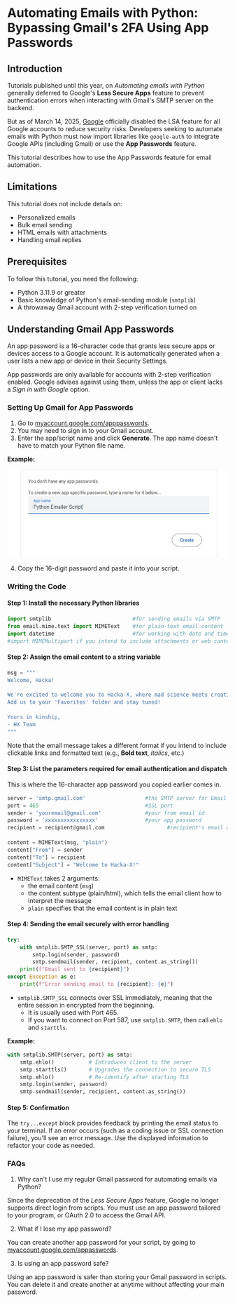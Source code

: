 # Automating Emails with Python: Bypassing Gmail's 2FA Using App Passwords 

## Introduction
Tutorials published until this year, on *Automating emails with Python* generally deferred to Google's **Less Secure Apps** feature to prevent authentication errors when interacting with Gmail's SMTP server on the backend.

But as of March 14, 2025, [Google](https://support.google.com/a/answer/14114704?hl=en) officially disabled the LSA feature for all Google accounts to reduce security risks. 
Developers seeking to automate emails with Python must now import libraries like `google-auth` to integrate Google APIs (including Gmail) or use the **App Passwords** feature. 

This tutorial describes how to use the App Passwords feature for email automation. 

## Limitations
This tutorial does not include details on:
* Personalized emails
* Bulk email sending
* HTML emails with attachments
* Handling email replies

## Prerequisites
To follow this tutorial, you need the following:
* Python 3.11.9 or greater
* Basic knowledge of Python's email-sending module (`smtplib`)
* A throwaway Gmail account with 2-step verification turned on

## Understanding Gmail App Passwords
An app password is a 16-character code that grants less secure apps or devices access to a Google account. It is automatically generated when a user lists a new app or device in their Security Settings. 

App passwords are only available for accounts with 2-step verification enabled. Google advises against using them, unless the app or client lacks a *Sign in with Google* option.

### Setting Up Gmail for App Passwords
1. Go to [myaccount.google.com/apppasswords](https://myaccount.google.com/apppasswords).
2. You may need to sign in to your Gmail account. 
3. Enter the app/script name and click **Generate**. The app name doesn't have to match your Python file name.

**Example:**

![*Py Emailer Script is the designated app name*](images/pyemailerScript.JPG)

4. Copy the 16-digit password and paste it into your script.


### Writing the Code
#### Step 1: Install the necessary Python libraries
```python
import smtplib                          #for sending emails via SMTP
from email.mime.text import MIMEText    #for plain-text email content
import datetime                         #for working with date and time
#import MIMEMultipart if you intend to include attachments or web content in the email
```

#### Step 2: Assign the email content to a string variable
```python
msg = """
Welcome, Hacka!

We're excited to welcome you to Hacka-X, where mad science meets creativity.
Add us to your 'Favorites' folder and stay tuned!

Yours in kinship,
- HX Team
"""

```
Note that the email message takes a different format if you intend to include clickable links and formatted text (e.g., **Bold text**, *italics*, etc.)

#### Step 3: List the parameters required for email authentication and dispatch
This is where the 16-character app password you copied earlier comes in.
```python
server = 'smtp.gmail.com'                   #the SMTP server for Gmail
port = 465                                  #SSL port
sender = 'youremail@gmail.com'              #your from email id
password = 'xxxxxxxxxxxxxxxx'               #your app password
recipient = recipient@gmail.com                    #recipient's email address

content = MIMEText(msg, "plain")
content["From"] = sender
content["To"] = recipient
content["Subject"] = "Welcome to Hacka-X!"

```
* `MIMEText` takes 2 arguments:
  *   the email content (`msg`)
  *   the content subtype (plain/html), which tells the email client how to interpret the message
  *   `plain` specifies that the email content is in plain text

#### Step 4: Sending the email securely with error handling
```python
try:
    with smtplib.SMTP_SSL(server, port) as smtp:
        smtp.login(sender, password)
        smtp.sendmail(sender, recipient, content.as_string())
    print(f"Email sent to {recipient}")
except Exception as e:
    print(f"Error sending email to {recipient}: {e}")
```
* `smtplib.SMTP_SSL` connects over SSL immediately, meaning that the entire session in encrypted from the beginning.
  *   It is usually used with Port 465.
  *   If you want to connect on Port 587, use `smtplib.SMTP`, then call `ehlo` and `starttls`.

**Example:**
```python
with smtplib.SMTP(server, port) as smtp:
    smtp.ehlo()           # Introduces client to the server
    smtp.starttls()       # Upgrades the connection to secure TLS
    smtp.ehlo()           # Re-identify after starting TLS
    smtp.login(sender, password)
    smtp.sendmail(sender, recipient, content.as_string())
```

#### Step 5: Confirmation
The `try...except` block provides feedback by printing the email status to your terminal. 
If an error occurs (such as a coding issue or SSL connection failure), you'll see an error message. 
Use the displayed information to refactor your code as needed.


### FAQs
1. Why can't I use my regular Gmail password for automating emails via Python?

Since the deprecation of the *Less Secure Apps* feature, Google no longer supports direct login from scripts. You must use an app password tailored to your program, or OAuth 2.0 to access the Gmail API.
   
2. What if I lose my app password?

You can create another app password for your script, by going to [myaccount.google.com/appasswords](https://myaccount.google.com/apppasswords).
 
3. Is using an app password safe?

Using an app password is safer than storing your Gmail password in scripts. You can delete it and create another at anytime without affecting your main password.


